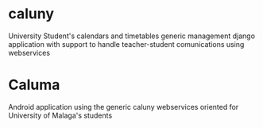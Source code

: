 caluny
======

University Student's calendars and timetables generic management django application with support to handle teacher-student comunications using webservices

Caluma
======

Android application using the generic caluny webservices oriented for University of
Malaga's students

